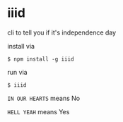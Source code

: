 iiid
=====

cli to tell you if it's independence day

install via

`$ npm install -g iiid`

run via

`$ iiid`

`IN OUR HEARTS` means No

`HELL YEAH` means Yes